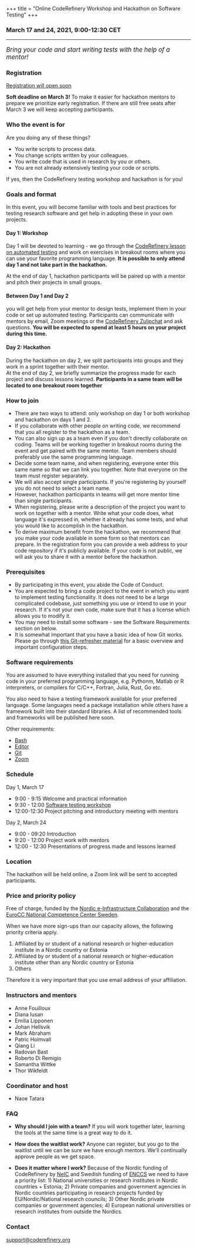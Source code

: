 +++
title = "Online CodeRefinery Workshop and Hackathon on Software Testing"
+++

### March 17 and 24, 2021, 9:00-12:30 CET
<hr>

<p style="font-size:120%;"><i> Bring your code and start writing tests with the help of a mentor! </i></p>


### Registration
<a class="btn btn-info disabled" href="#" data-mode="1" target="_blank">Registration will open soon</a>

**Soft deadline on March 3!** To make it easier for hackathon mentors
to prepare we prioritize early registration. If there are still free seats
after March 3 we will keep accepting participants.

### Who the event is for

Are you doing any of these things?
- You write scripts to process data.
- You change scripts written by your colleagues.
- You write code that is used in research by you or others.
- You are not already extensively testing your code or scripts.

If yes, then the CodeRefinery testing workshop and hackathon is for you!

### Goals and format

In this event, you will become familiar with tools and best practices for testing research software and get help in adopting these in your own projects. 

#### Day 1: Workshop 
Day 1 will be devoted to learning - we go through the [CodeRefinery lesson on automated testing](https://coderefinery.github.io/testing) and work on exercises in breakout rooms where you can use your favorite programming language. 
**It is possible to only attend day 1 and not take part in the hackathon.** 

At the end of day 1, hackathon participants will be paired up with a mentor and pitch their projects in small groups.

#### Between Day 1 and Day 2 
you will get help from your mentor to design tests, implement them in your code or set up automated testing. Participants can communicate with mentors by email, Zoom meetings or the [CodeRefinery Zulipchat](https://coderefinery.github.io/manuals/chat/) and ask questions. 
**You will be expected to spend at least 5 hours on your
project during this time.**

#### Day 2: Hackathon
During the hackathon on day 2, we split participants into groups and they work in a sprint together with their mentor.  
At the end of day 2, we briefly summarize the progress made for each project and discuss lessons learned.
**Participants in a same team will be located to one breakout room together**

### How to join

- There are two ways to attend: only workshop on day 1 or both workshop and
  hackathon on days 1 and 2.
- If you collaborate with other people on writing code, we recommend
  that you all register to the hackathon as a team.
- You can also sign up as a team even if you don't directly
  collaborate on coding. Teams will be working together in breakout
  rooms during the event and get paired with the same mentor. Team members
  should preferably use the same programming language.
- Decide some team name, and when registering, everyone enter this
  same name so that we can link you together. Note that everyone on
  the team must register separately.
- We will also accept single participants. If you're registering by
  yourself you do not need to select a team name.
- However, hackathon participants in teams will get more mentor time
  than single participants.
- When registering, please write a description of the project you
  want to work on together with a mentor. Write what your code does,
  what language it's expressed in, whether it already has some tests,
  and what you would like to accomplish in the hackathon.
- To derive maximum benefit from the hackathon, we recommend that you
  make your code available in some form so that mentors can prepare.
  In the registration form you can provide a web address to your code
  repository if it's publicly available. If your code is not public,
  we will ask you to share it with a mentor before the hackathon.



### Prerequisites

- By participating in this event, you abide the Code of Conduct.
- You are expected to bring a code project to the event in which you
  want to implement testing functionality. It does not need to be a
  large complicated codebase, just something you use or intend to use
  in your research. If it's not your own code, make sure that it has a
  license which allows you to modify it.
- You may need to install some software - see the Software
  Requirements section on below.
- It is somewhat important that you have a basic idea of how Git
  works. Please go through [this Git-refresher
  material](https://coderefinery.github.io/git-refresher/) for a basic
  overview and important configuration steps.

### Software requirements

You are assumed to have everything installed that you need for running
code in your preferred programming language, e.g. Pythonm, Matlab or R
interpreters, or compilers for C/C++, Fortran, Julia, Rust, Go etc.

You also need to have a testing framework available for your preferred
language. Some languages need a package installation while others have
a framework built into their standard libraries. A list of recommended
tools and frameworks will be published here soon.

Other requirements:

- [Bash](https://coderefinery.github.io/installation/bash/)
- [Editor](https://coderefinery.github.io/installation/editors/)
- [Git](https://coderefinery.github.io/installation/git/)
- [Zoom](https://coderefinery.github.io/installation/zoom/)


### Schedule

Day 1, March 17
- 9:00 - 9:15
  Welcome and practical information
- 9:30 - 12:00
  [Software testing workshop](https://coderefinery.github.io/testing/)
- 12:00-12:30
  Project pitching and introductory meeting with mentors

Day 2, March 24
- 9:00 - 09:20
  Introduction
- 9:20 - 12:00
  Project work with mentors
- 12:00 - 12:30
  Presentations of progress made and lessons learned


### Location

The hackathon will be held online, a Zoom link will be sent to
accepted participants.


### Price and priority policy

Free of charge, funded by the [Nordic e-Infrastructure
Collaboration](https://neic.no/) and the [EuroCC National Competence Center Sweden](https://enccs.se/).

When we have more sign-ups than our capacity allows, the following priority criteria apply.

1. Affiliated by or student of a national research or higher-education institute in a Nordic country or Estonia
2. Affiliated by or student of a national research or higher-education institute other than any Nordic country or Estonia
3. Others

Therefore it is very important that you use email address of your affiliation.    

### Instructors and mentors

- Anne Fouilloux
- Diana Iusan
- Emilia Lipponen
- Johan Hellsvik
- Mark Abraham
- Patric Holmvall
- Qiang Li
- Radovan Bast
- Roberto Di Remigio
- Samantha Wittke
- Thor Wikfeldt


### Coordinator and host

- Naoe Tatara


### FAQ

- **Why should I join with a team?**  If you will work together later,
  learning the tools at the same time is a great way to do it.

- **How does the waitlist work?**  Anyone can register, but you go to
  the waitlist until we can be sure we have enough mentors.  We'll
  continually approve people as we get space.

- **Does it matter where I work?** Because of the Nordic funding of
  CodeRefinery by [NeIC](https://neic.no/) and Swedish funding of
  [ENCCS](https://enccs.se/) we need to have a priority list: 1)
  National universities or research institutes in Nordic countries +
  Estonia; 2) Private companies and government agencies in Nordic
  countries participating in research projects funded by
  EU/Nordic/National research councils; 3) Other Nordic private
  companies or government agencies; 4) European national universities
  or research institutes from outside the Nordics.



### Contact

support@coderefinery.org

